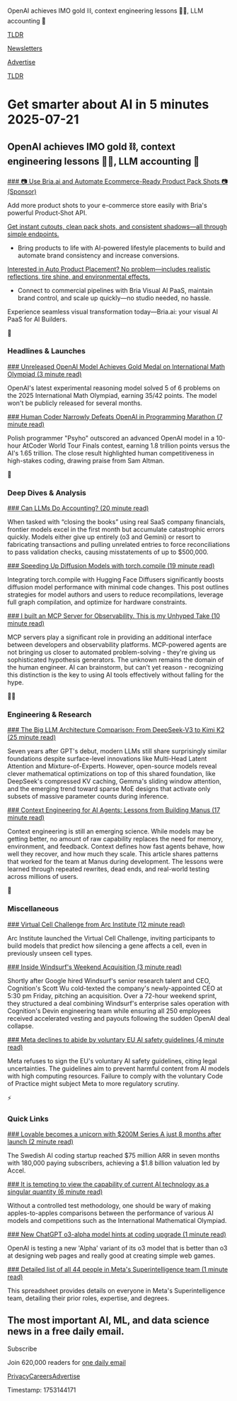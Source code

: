 OpenAI achieves IMO gold ⛓️, context engineering lessons 🧑‍💻, LLM accounting 🧾

[TLDR](/)

[Newsletters](/newsletters)

[Advertise](https://advertise.tldr.tech/)

[TLDR](/)

# Get smarter about AI in 5 minutes 2025-07-21

## OpenAI achieves IMO gold ⛓️, context engineering lessons 🧑‍💻, LLM accounting 🧾

### 

[### 📷 Use Bria.ai and Automate Ecommerce-Ready Product Pack Shots 📷 (Sponsor)](https://go.bria.ai/4m5Y6vj)

Add more product shots to your e-commerce store easily with Bria's powerful Product‑Shot API.

[Get instant cutouts, clean pack shots, and consistent shadows—all through simple endpoints.](https://go.bria.ai/4m5Y6vj)

* Bring products to life with AI-powered lifestyle placements to build and automate brand consistency and increase conversions.

[Interested in Auto Product Placement? No problem—includes realistic reflections, tire shine, and environmental effects.](https://go.bria.ai/3THEVMa)

* Connect to commercial pipelines with Bria Visual AI PaaS, maintain brand control, and scale up quickly—no studio needed, no hassle.

Experience seamless visual transformation today—Bria.ai: your visual AI PaaS for AI Builders.

🚀

### Headlines & Launches

[### Unreleased OpenAI Model Achieves Gold Medal on International Math Olympiad (3 minute read)](https://threadreaderapp.com/thread/1946477742855532918.html?utm_source=tldrai)

OpenAI's latest experimental reasoning model solved 5 of 6 problems on the 2025 International Math Olympiad, earning 35/42 points. The model won't be publicly released for several months.

[### Human Coder Narrowly Defeats OpenAI in Programming Marathon (7 minute read)](https://www.perplexity.ai/page/human-coder-beats-openai-in-ma-rVrjgYrERM6_DqDj8NM0kA?utm_source=tldrai)

Polish programmer "Psyho" outscored an advanced OpenAI model in a 10-hour AtCoder World Tour Finals contest, earning 1.8 trillion points versus the AI's 1.65 trillion. The close result highlighted human competitiveness in high-stakes coding, drawing praise from Sam Altman.

🧠

### Deep Dives & Analysis

[### Can LLMs Do Accounting? (20 minute read)](https://accounting.penrose.com/?utm_source=tldrai)

When tasked with “closing the books” using real SaaS company financials, frontier models excel in the first month but accumulate catastrophic errors quickly. Models either give up entirely (o3 and Gemini) or resort to fabricating transactions and pulling unrelated entries to force reconciliations to pass validation checks, causing misstatements of up to $500,000.

[### Speeding Up Diffusion Models with torch.compile (19 minute read)](https://pytorch.org/blog/torch-compile-and-diffusers-a-hands-on-guide-to-peak-performance/?utm_source=tldrai)

Integrating torch.compile with Hugging Face Diffusers significantly boosts diffusion model performance with minimal code changes. This post outlines strategies for model authors and users to reduce recompilations, leverage full graph compilation, and optimize for hardware constraints.

[### I built an MCP Server for Observability. This is my Unhyped Take (10 minute read)](https://signoz.io/blog/unhyped-take-on-mcp-servers/?utm_source=tldrai)

MCP servers play a significant role in providing an additional interface between developers and observability platforms. MCP-powered agents are not bringing us closer to automated problem-solving - they're giving us sophisticated hypothesis generators. The unknown remains the domain of the human engineer. AI can brainstorm, but can't yet reason - recognizing this distinction is the key to using AI tools effectively without falling for the hype.

👨‍💻

### Engineering & Research

[### The Big LLM Architecture Comparison: From DeepSeek-V3 to Kimi K2 (25 minute read)](https://magazine.sebastianraschka.com/p/the-big-llm-architecture-comparison?utm_source=tldrai)

Seven years after GPT's debut, modern LLMs still share surprisingly similar foundations despite surface-level innovations like Multi-Head Latent Attention and Mixture-of-Experts. However, open-source models reveal clever mathematical optimizations on top of this shared foundation, like DeepSeek's compressed KV caching, Gemma's sliding window attention, and the emerging trend toward sparse MoE designs that activate only subsets of massive parameter counts during inference.

[### Context Engineering for AI Agents: Lessons from Building Manus (17 minute read)](https://manus.im/blog/Context-Engineering-for-AI-Agents-Lessons-from-Building-Manus?utm_source=tldrai)

Context engineering is still an emerging science. While models may be getting better, no amount of raw capability replaces the need for memory, environment, and feedback. Context defines how fast agents behave, how well they recover, and how much they scale. This article shares patterns that worked for the team at Manus during development. The lessons were learned through repeated rewrites, dead ends, and real-world testing across millions of users.

🎁

### Miscellaneous

[### Virtual Cell Challenge from Arc Institute (12 minute read)](https://huggingface.co/blog/virtual-cell-challenge?utm_source=tldrai)

Arc Institute launched the Virtual Cell Challenge, inviting participants to build models that predict how silencing a gene affects a cell, even in previously unseen cell types.

[### Inside Windsurf's Weekend Acquisition (3 minute read)](https://threadreaderapp.com/thread/1946376139959841084.html#google_vignette?utm_source=tldrai)

Shortly after Google hired Windsurf's senior research talent and CEO, Cognition's Scott Wu cold-texted the company's newly-appointed CEO at 5:30 pm Friday, pitching an acquisition. Over a 72-hour weekend sprint, they structured a deal combining Windsurf's enterprise sales operation with Cognition's Devin engineering team while ensuring all 250 employees received accelerated vesting and payouts following the sudden OpenAI deal collapse.

[### Meta declines to abide by voluntary EU AI safety guidelines (4 minute read)](https://www.theregister.com/2025/07/18/meta_declines_eu_ai_guidelines/?utm_source=tldrai)

Meta refuses to sign the EU's voluntary AI safety guidelines, citing legal uncertainties. The guidelines aim to prevent harmful content from AI models with high computing resources. Failure to comply with the voluntary Code of Practice might subject Meta to more regulatory scrutiny.

⚡️

### Quick Links

[### Lovable becomes a unicorn with $200M Series A just 8 months after launch (2 minute read)](https://techcrunch.com/2025/07/17/lovable-becomes-a-unicorn-with-200m-series-a-just-8-months-after-launch/?utm_source=tldrai)

The Swedish AI coding startup reached $75 million ARR in seven months with 180,000 paying subscribers, achieving a $1.8 billion valuation led by Accel.

[### It is tempting to view the capability of current AI technology as a singular quantity (6 minute read)](https://mathstodon.xyz/@tao/114881418225852441?utm_source=tldrai)

Without a controlled test methodology, one should be wary of making apples-to-apples comparisons between the performance of various AI models and competitions such as the International Mathematical Olympiad.

[### New ChatGPT o3-alpha model hints at coding upgrade (1 minute read)](https://www.bleepingcomputer.com/news/artificial-intelligence/new-chatgpt-o3-alpha-model-hints-at-coding-upgrade/?utm_source=tldrai)

OpenAI is testing a new 'Alpha' variant of its o3 model that is better than o3 at designing web pages and really good at creating simple web games.

[### Detailed list of all 44 people in Meta's Superintelligence team (1 minute read)](https://threadreaderapp.com/thread/1946597162068091177.html?utm_source=tldrai)

This spreadsheet provides details on everyone in Meta's Superintelligence team, detailing their prior roles, expertise, and degrees.

## The most important AI, ML, and data science news in a free daily email.

Subscribe

Join 620,000 readers for [one daily email](/api/latest/ai)

[Privacy](/privacy)[Careers](https://jobs.ashbyhq.com/tldr.tech)[Advertise](/ai/advertise)

Timestamp: 1753144171